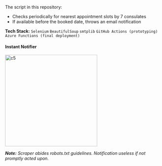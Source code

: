 The script in this repository: 
  - Checks periodically for nearest appointment slots by 7 consulates
  - If available before the booked date, throws an email notification

**Tech Stack:** ```Selenium``` ```BeautifulSoup``` ```smtplib``` ```GitHub Actions (prototyping)```  ```Azure Functions (final deployment)``` <br>

#### Instant Notifier
<img width="300" alt="c5" src="https://github.com/user-attachments/assets/d13af16a-17f5-4cd4-baea-49ef9872c42b"><br>

*<b>Note:</b> Scraper abides robots.txt guidelines. Notification useless if not promptly acted upon.*
